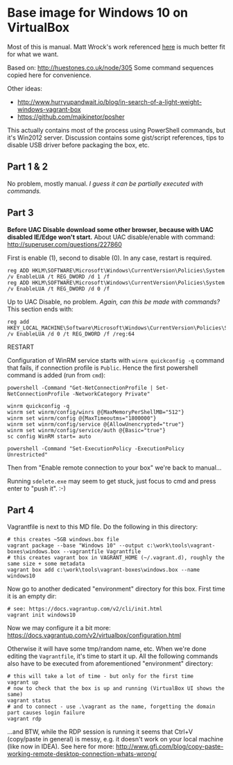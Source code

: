 # Base image for Windows 10 on VirtualBox

Most of this is manual. Matt Wrock's work referenced [here](../windows2012-server-base/Windows2012-server-preparation.md)
is much better fit for what we want.

Based on: http://huestones.co.uk/node/305
Some command sequences copied here for convenience.

Other ideas:
* http://www.hurryupandwait.io/blog/in-search-of-a-light-weight-windows-vagrant-box
* https://github.com/majkinetor/posher

This actually contains most of the process using PowerShell commands, but it's Win2012 server.
Discussion contains some gist/script references, tips to disable USB driver before packaging the
box, etc.

## Part 1 & 2

No problem, mostly manual. *I guess it can be partially executed with commands.*

## Part 3

**Before UAC Disable download some other browser, because with UAC disabled IE/Edge won't start.**
About UAC disable/enable with command: http://superuser.com/questions/227860

First is enable (1), second to disable (0). In any case, restart is required.
```
reg ADD HKLM\SOFTWARE\Microsoft\Windows\CurrentVersion\Policies\System /v EnableLUA /t REG_DWORD /d 1 /f
reg ADD HKLM\SOFTWARE\Microsoft\Windows\CurrentVersion\Policies\System /v EnableLUA /t REG_DWORD /d 0 /f
```

Up to UAC Disable, no problem. *Again, can this be made with commands?* This section ends with:
```
reg add HKEY_LOCAL_MACHINE\Software\Microsoft\Windows\CurrentVersion\Policies\System /v EnableLUA /d 0 /t REG_DWORD /f /reg:64
```
RESTART

Configuration of WinRM service starts with `winrm quickconfig -q` command that fails, if connection
profile is `Public`. Hence the first powershell command is added (run from `cmd`):
```
powershell -Command "Get-NetConnectionProfile | Set-NetConnectionProfile -NetworkCategory Private"

winrm quickconfig -q
winrm set winrm/config/winrs @{MaxMemoryPerShellMB="512"}
winrm set winrm/config @{MaxTimeoutms="1800000"}
winrm set winrm/config/service @{AllowUnencrypted="true"}
winrm set winrm/config/service/auth @{Basic="true"}
sc config WinRM start= auto

powershell -Command "Set-ExecutionPolicy -ExecutionPolicy Unrestricted"
```

Then from "Enable remote connection to your box" we're back to manual...

Running `sdelete.exe` may seem to get stuck, just focus to cmd and press enter to "push it". :-)

## Part 4

Vagrantfile is next to this MD file. Do the following in this directory:
```
# this creates ~5GB windows.box file
vagrant package --base "Windows 10" --output c:\work\tools\vagrant-boxes\windows.box --vagrantfile Vagrantfile
# this creates vagrant box in VAGRANT_HOME (~/.vagrant.d), roughly the same size + some metadata
vagrant box add c:\work\tools\vagrant-boxes\windows.box --name windows10
```

Now go to another dedicated "environment" directory for this box. First time it is an empty dir:
```
# see: https://docs.vagrantup.com/v2/cli/init.html
vagrant init windows10
```

Now we may configure it a bit more: https://docs.vagrantup.com/v2/virtualbox/configuration.html

Otherwise it will have some tmp/random name, etc. When we're done editing the `Vagrantfile`, it's
time to start it up. All the following commands also have to be executed from aforementioned
"environment" directory:
```
# this will take a lot of time - but only for the first time
vagrant up
# now to check that the box is up and running (VirtualBox UI shows the same)
vagrant status
# and to connect - use .\vagrant as the name, forgetting the domain part causes login failure
vagrant rdp
```

...and BTW, while the RDP session is running it seems that Ctrl+V (copy/paste in general) is messy,
e.g. it doesn't work on your local machine (like now in IDEA). See here for more:
http://www.gfi.com/blog/copy-paste-working-remote-desktop-connection-whats-wrong/